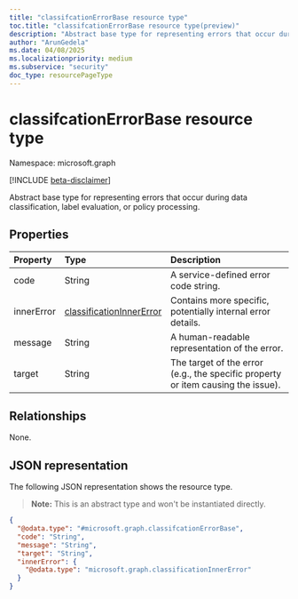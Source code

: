```yaml
---
title: "classifcationErrorBase resource type"
toc.title: "classifcationErrorBase resource type(preview)"
description: "Abstract base type for representing errors that occur during data classification, label evaluation, or policy processing."
author: "ArunGedela"
ms.date: 04/08/2025
ms.localizationpriority: medium
ms.subservice: "security"
doc_type: resourcePageType
---
```


# classifcationErrorBase resource type

Namespace: microsoft.graph

[!INCLUDE [beta-disclaimer](../../includes/beta-disclaimer.md)]

Abstract base type for representing errors that occur during data classification, label evaluation, or policy processing.

## Properties

| Property   | Type                                                                                             | Description                                                                    |
| :--------- | :----------------------------------------------------------------------------------------------- | :----------------------------------------------------------------------------- |
| code       | String                                                                                           | A service-defined error code string.                                           |
| innerError | [classificationInnerError](../resources/classificationinnererror.md) | Contains more specific, potentially internal error details.                    |
| message    | String                                                                                           | A human-readable representation of the error.                                  |
| target     | String                                                                                           | The target of the error (e.g., the specific property or item causing the issue). |

## Relationships

None.

## JSON representation

The following JSON representation shows the resource type. 

>**Note:** This is an abstract type and won't be instantiated directly.
<!-- {
  "blockType": "resource",
  "abstract": true,
  "@odata.type": "microsoft.graph.classifcationErrorBase",
  "openType": false
}-->
``` json
{
  "@odata.type": "#microsoft.graph.classifcationErrorBase",
  "code": "String",
  "message": "String",
  "target": "String",
  "innerError": {
    "@odata.type": "microsoft.graph.classificationInnerError"
  }
}
```
